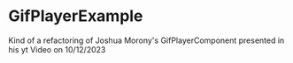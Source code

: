 # GifPlayerExample

Kind of a refactoring of Joshua Morony's GifPlayerComponent presented in his yt Video on 10/12/2023

